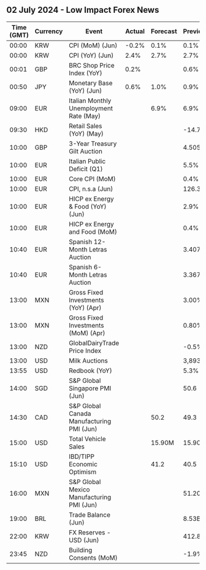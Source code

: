 ## 02 July 2024 - Low Impact Forex News

| Time (GMT) | Currency | Event | Actual | Forecast | Previous |
|------|----------|-------|--------|----------|----------|
| 00:00 | KRW | CPI (MoM) (Jun) | -0.2% | 0.1% | 0.1% |
| 00:00 | KRW | CPI (YoY) (Jun) | 2.4% | 2.7% | 2.7% |
| 00:01 | GBP | BRC Shop Price Index (YoY) | 0.2% |  | 0.6% |
| 00:50 | JPY | Monetary Base (YoY) (Jun) | 0.6% | 1.0% | 0.9% |
| 09:00 | EUR | Italian Monthly Unemployment Rate (May) |  | 6.9% | 6.9% |
| 09:30 | HKD | Retail Sales (YoY) (May) |  |  | -14.7% |
| 10:00 | GBP | 3-Year Treasury Gilt Auction |  |  | 4.505% |
| 10:00 | EUR | Italian Public Deficit (Q1) |  |  | 5.5% |
| 10:00 | EUR | Core CPI (MoM) |  |  | 0.4% |
| 10:00 | EUR | CPI, n.s.a (Jun) |  |  | 126.31 |
| 10:00 | EUR | HICP ex Energy & Food (YoY) (Jun) |  |  | 2.9% |
| 10:00 | EUR | HICP ex Energy and Food (MoM) |  |  | 0.4% |
| 10:40 | EUR | Spanish 12-Month Letras Auction |  |  | 3.407% |
| 10:40 | EUR | Spanish 6-Month Letras Auction |  |  | 3.367% |
| 13:00 | MXN | Gross Fixed Investments (YoY) (Apr) |  |  | 3.00% |
| 13:00 | MXN | Gross Fixed Investments (MoM) (Apr) |  |  | 0.80% |
| 13:00 | NZD | GlobalDairyTrade Price Index |  |  | -0.5% |
| 13:00 | USD | Milk Auctions |  |  | 3,893.0 |
| 13:55 | USD | Redbook (YoY) |  |  | 5.3% |
| 14:00 | SGD | S&P Global Singapore PMI (Jun) |  |  | 50.6 |
| 14:30 | CAD | S&P Global Canada Manufacturing PMI (Jun) |  | 50.2 | 49.3 |
| 15:00 | USD | Total Vehicle Sales |  | 15.90M | 15.90M |
| 15:10 | USD | IBD/TIPP Economic Optimism |  | 41.2 | 40.5 |
| 16:00 | MXN | S&P Global Mexico Manufacturing PMI (Jun) |  |  | 51.20 |
| 19:00 | BRL | Trade Balance (Jun) |  |  | 8.53B |
| 22:00 | KRW | FX Reserves - USD (Jun) |  |  | 412.83B |
| 23:45 | NZD | Building Consents (MoM) |  |  | -1.9% |
